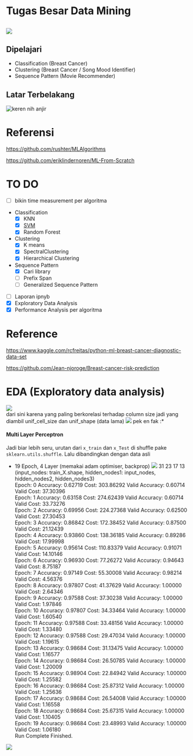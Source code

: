# Tugas Besar Data Mining 

![](https://i.imgur.com/qXvwcUx.jpg)
-------    

## Dipelajari
- Classification (Breast Cancer) 
- Clustering (Breast Cancer / Song Mood Identifier)
- Sequence Pattern (Movie Recommender)
## Latar Terbelakang
![keren nih anjir](https://github.com/rasbt/pattern_classification/raw/master/Images/logo.png)

# Referensi 
https://github.com/rushter/MLAlgorithms

https://github.com/eriklindernoren/ML-From-Scratch

# TO DO 
- [ ] bikin time measurement per algoritma
- Classification 
    - [x] KNN
    - [x] [SVM](https://github.com/nalamidi/Breast-Cancer-Classification-with-Support-Vector-Machine/blob/master/Breast%20Cancer%20Classification.ipynb)
    - [x] Random Forest
- Clustering 
    - [x] K means
    - [x] SpectralClustering
    - [x] Hierarchical Clustering
- Sequence Pattern
    - [x] Cari library
    - [ ] Prefix Span 
    - [ ] Generalized Sequence Pattern 
- [ ] Laporan ipnyb
- [x] Exploratory Data Analysis
- [x] Performance Analysis per algoritma

# Reference 
https://www.kaggle.com/rcfreitas/python-ml-breast-cancer-diagnostic-data-set


https://github.com/Jean-njoroge/Breast-cancer-risk-prediction


# EDA (Exploratory data analysis)
![](https://i.imgur.com/1C599nu.png)    
dari sini karena yang paling berkorelasi terhadap column size jadi yang diambil unif_cell_size dan unif_shape
(data lama)
![](https://i.imgur.com/LUVein3.jpg)
pek en fak :* 

#### Multi Layer Perceptron 
Jadi biar lebih seru, urutan dari `x_train` dan `x_Test` di shuffle pake `sklearn.utils.shuffle`. Lalu dibandingkan dengan data asli
- 19 Epoch, 4 Layer (memakai adam optimiser, backprop)
![](https://i.imgur.com/segumWO.png)
31 23 17 13 (input_nodes: train_X.shape, hidden_nodes1: input_nodes, hidden_nodes2, hidden_nodes3)    
Epoch:  0   Accuracy:  0.62719   Cost:  303.86292   Valid Accuracy:  0.60714   Valid Cost:  37.30396   
Epoch:  1   Accuracy:  0.63158   Cost:  274.62439   Valid Accuracy:  0.60714   Valid Cost:  33.73276   
Epoch:  2   Accuracy:  0.69956   Cost:  224.27368   Valid Accuracy:  0.62500   Valid Cost:  27.30453   
Epoch:  3   Accuracy:  0.86842   Cost:  172.38452   Valid Accuracy:  0.87500   Valid Cost:  21.12439   
Epoch:  4   Accuracy:  0.93860   Cost:  138.36185   Valid Accuracy:  0.89286   Valid Cost:  17.99998   
Epoch:  5   Accuracy:  0.95614   Cost:  110.83379   Valid Accuracy:  0.91071   Valid Cost:  14.10146   
Epoch:  6   Accuracy:  0.96930   Cost:  77.26272   Valid Accuracy:  0.94643   Valid Cost:  8.75187   
Epoch:  7   Accuracy:  0.97149   Cost:  55.30008   Valid Accuracy:  0.98214   Valid Cost:  4.56376   
Epoch:  8   Accuracy:  0.97807   Cost:  41.37629   Valid Accuracy:  1.00000   Valid Cost:  2.64346   
Epoch:  9   Accuracy:  0.97588   Cost:  37.30238   Valid Accuracy:  1.00000   Valid Cost:  1.97846   
Epoch:  10   Accuracy:  0.97807   Cost:  34.33464   Valid Accuracy:  1.00000   Valid Cost:  1.60540   
Epoch:  11   Accuracy:  0.97588   Cost:  33.48156   Valid Accuracy:  1.00000   Valid Cost:  1.33480   
Epoch:  12   Accuracy:  0.97588   Cost:  29.47034   Valid Accuracy:  1.00000   Valid Cost:  1.19615   
Epoch:  13   Accuracy:  0.98684   Cost:  31.13475   Valid Accuracy:  1.00000   Valid Cost:  1.16577   
Epoch:  14   Accuracy:  0.98684   Cost:  26.50785   Valid Accuracy:  1.00000   Valid Cost:  1.20009   
Epoch:  15   Accuracy:  0.98904   Cost:  22.84942   Valid Accuracy:  1.00000   Valid Cost:  1.25582   
Epoch:  16   Accuracy:  0.98684   Cost:  25.87312   Valid Accuracy:  1.00000   Valid Cost:  1.25636   
Epoch:  17   Accuracy:  0.98684   Cost:  26.54008   Valid Accuracy:  1.00000   Valid Cost:  1.16558   
Epoch:  18   Accuracy:  0.98684   Cost:  25.67315   Valid Accuracy:  1.00000   Valid Cost:  1.10405   
Epoch:  19   Accuracy:  0.98684   Cost:  23.48993   Valid Accuracy:  1.00000   Valid Cost:  1.06180   
Run Complete Finished.

![](https://i.imgur.com/GNjJXfQ.jpg)
